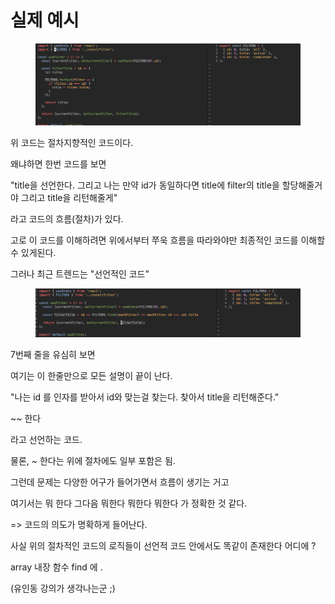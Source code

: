 # 실제 예시

<figure><img src=".gitbook/assets/image (1).png" alt=""><figcaption></figcaption></figure>

위 코드는 절차지향적인 코드이다.



왜냐하면 한번 코드를 보면

"title을 선언한다. 그리고 나는 만약 id가 동일하다면 title에 filter의 title을 할당해줄거야 그리고 title을 리턴해줄게"

라고 코드의 흐름(절차)가 있다.



고로 이 코드를 이해하려면 위에서부터 쭈욱 흐름을 따라와야만 최종적인 코드를 이해할 수 있게된다.



그러나 최근 트렌드는 "선언적인 코드"



<figure><img src=".gitbook/assets/image.png" alt=""><figcaption></figcaption></figure>

7번째 줄을 유심히 보면&#x20;

여기는 이 한줄만으로 모든 설명이 끝이 난다.

"나는 id 를 인자를 받아서 id와 맞는걸 찾는다. 찾아서 title을 리턴해준다."

\~\~ 한다

라고 선언하는 코드.

물론, \~ 한다는 위에 절차에도 일부 포함은 됨.

그런데 문제는 다양한 어구가 들어가면서 흐름이 생기는 거고&#x20;

여기서는 뭐 한다 그다음 뭐한다 뭐한다 뭐한다 가 정확한 것 같다.



\=> 코드의 의도가 명확하게 들어난다.

사실 위의 절차적인 코드의 로직들이 선언적 코드 안에서도 똑같이 존재한다 어디에 ?

array 내장 함수 find 에 .

(유인동 강의가 생각나는군 ;)





